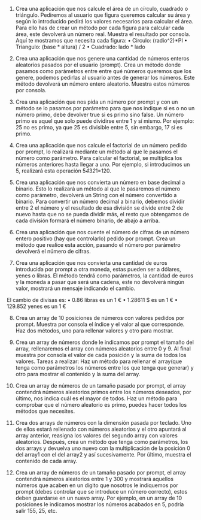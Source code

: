 1. Crea una aplicación que nos calcule el área de un círculo, cuadrado o triángulo.
Pediremos al usuario que figura queremos calcular su área y según lo introducido pedirá los
valores necesarios para calcular el área. Para ello has de crear un método por cada figura
para calcular cada área, este devolverá un número real. Muestra el resultado por consola.
Aquí te mostramos que necesita cada figura:
• Circulo: (radio^2)*PI
• Triangulo: (base * altura) / 2
• Cuadrado: lado * lado

2. Crea una aplicación que nos genere una cantidad de números enteros aleatorios pasados
por el usuario (prompt). Crea un método donde pasamos como parámetros entre entre qué
números queremos que los genere, podemos pedirlas al usuario antes de generar los
números. Este método devolverá un número entero aleatorio. Muestra estos números por
consola.

3. Crea una aplicación que nos pida un número por prompt y con un método se lo pasamos
por parámetro para que nos indique si es o no un número primo, debe devolver true si es
primo sino false. Un número primo es aquel que solo puede dividirse entre 1 y sí mismo. Por
ejemplo: 25 no es primo, ya que 25 es divisible entre 5, sin embargo, 17 si es primo.

4. Crea una aplicación que nos calcule el factorial de un número pedido por prompt, lo
realizará mediante un método al que le pasamos el número como parámetro. Para calcular
el factorial, se multiplica los números anteriores hasta llegar a uno. Por ejemplo, si
introducimos un 5, realizará esta operación 5*4*3*2*1=120.

5. Crea una aplicación que nos convierta un número en base decimal a binario. Esto lo
realizará un método al que le pasaremos el número como parámetro, devolverá un String
con el número convertido a binario. Para convertir un número decimal a binario, debemos
dividir entre 2 el número y el resultado de esa división se divide entre 2 de nuevo hasta que
no se pueda dividir más, el resto que obtengamos de cada división formará el número
binario, de abajo a arriba.

6. Crea una aplicación que nos cuente el número de cifras de un número entero positivo
(hay que controlarlo) pedido por prompt. Crea un método que realice esta acción, pasando
el número por parámetro devolverá el número de cifras.

7. Crea una aplicación que nos convierta una cantidad de euros introducida por prompt a
otra moneda, estas pueden ser a dólares, yenes o libras. El método tendrá como
parámetros, la cantidad de euros y la moneda a pasar que será una cadena, este no
devolverá ningún valor, mostrará un mensaje indicando el cambio.

El cambio de divisas es:
• 0.86 libras es un 1 €
• 1.28611 $ es un 1 €
• 129.852 yenes es un 1 €

8. Crea un array de 10 posiciones de números con valores pedidos por prompt. Muestra
por consola el índice y el valor al que corresponde. Haz dos métodos, uno para
rellenar valores y otro para mostrar.

9. Crea un array de números donde le indicamos por prompt el tamaño del array,
rellenaremos el array con números aleatorios entre 0 y 9. Al final muestra por consola el
valor de cada posición y la suma de todos los valores. Tareas a realizar: Haz un método para
rellenar el array(que tenga como parámetros los números entre los que tenga que generar)
y otro para mostrar el contenido y la suma del array.

10. Crea un array de números de un tamaño pasado por prompt, el array contendrá
números aleatorios primos entre los números deseados, por último, nos indica cuál es el
mayor de todos. Haz un método para comprobar que el número aleatorio es primo, puedes
hacer todos los métodos que necesites.

11. Crea dos arrays de números con la dimensión pasada por teclado. Uno de ellos estará
rellenado con números aleatorios y el otro apuntará al array anterior, reasigna los valores
del segundo array con valores aleatorios. Después, crea un método que tenga como
parámetros, los dos arrays y devuelva uno nuevo con la multiplicación de la posición 0 del
array1 con el del array2 y así sucesivamente. Por último, muestra el contenido de cada
array.

12. Crea un array de números de un tamaño pasado por prompt, el array contendrá
números aleatorios entre 1 y 300 y mostrará aquellos números que acaben en un dígito que
nosotros le indiquemos por prompt (debes controlar que se introduce un número correcto),
estos deben guardarse en un nuevo array. Por ejemplo, en un array de 10 posiciones le
indicamos mostrar los números acabados en 5, podría salir 155, 25, etc.